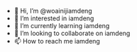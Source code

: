 - 👋 Hi, I’m @woainijiamdeng
- 👀 I’m interested in iamdeng
- 🌱 I’m currently learning iamdeng
- 💞️ I’m looking to collaborate on iamdeng
- 📫 How to reach me iamdeng

<!---
woainijiamdeng/woainijiamdeng is a ✨ special ✨ repository because its `README.md` (this file) appears on your GitHub profile.
You can click the Preview link to take a look at your changes.
--->
